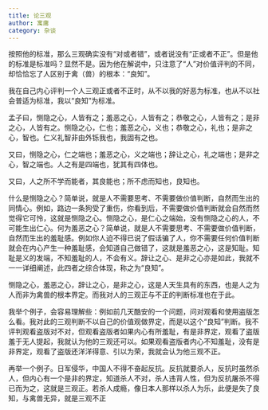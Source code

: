 ```yaml
---
title: 论三观
author: 寓庸
category: 杂谈
---
```

按照他的标准，那么三观确实没有“对或者错”，或者说没有“正或者不正”。但是他的标准是标准吗？显然不是。因为他在解说中，只注意了“人”对价值评判的不同，却恰恰忘了人区别于禽（兽）的根本：“良知”。

我在自己内心评判一个人三观正或者不正时，从不以我的好恶为标准，也从不以社会普适为标准，我以“良知”为标准。

孟子曰，恻隐之心，人皆有之；羞恶之心，人皆有之；恭敬之心，人皆有之；是非之心，人皆有之。恻隐之心，仁也；羞恶之心，义也；恭敬之心，礼也；是非之心，智也。仁义礼智非由外铄我也，我固有之也。

又曰，恻隐之心，仁之端也；羞恶之心，义之端也；辞让之心，礼之端也；是非之心，智之端也。人之有是四端也，犹其有四体也。

又曰，人之所不学而能者，其良能也；所不虑而知也，良知也。

什么是恻隐之心？简单说，就是人不需要思考、不需要做价值判断，自然而生出的同情心。例如，路边一条狗受了重伤，你看到后，不需要做价值判断就会自然而然觉得它可怜，这就是恻隐之心。恻隐之心，是仁心之端始，没有恻隐之心的人，不可能生出仁心。何为羞恶之心？简单说，就是人不需要思考、不需要做价值判断，自然而生出的羞耻感。例如你人迫不得已说了假话骗了人，你不需要任何价值判断就会在内心产生一种羞耻感，会知道自己做错了，这就是羞恶之心，这是知耻。知耻是义的发端，不知羞耻的人，不会有义。辞让之心、是非之心亦是如此，我就不一一详细阐述，此四者之综合体现，称之为“良知”。

恻隐之心，羞恶之心，辞让之心，是非之心，这是人天生具有的东西，也是人之为人而非为禽兽的根本界定。而我对人的三观正与不正的判断标准也在于此。

我举个例子，会容易理解些：例如前几天酷安的一个问题，问对观看和使用盗版怎么看。我对此的三观判断不以自己的价值观做界定，而是以这个“良知”判断。我不评判观看盗版对不对，但观看盗版者如果内心有所羞耻，有是非界定，观看了盗版羞于无人提起，我就认为他的三观还可以。如果观看盗版者内心不知羞耻，没有是非界定，观看了盗版还洋洋得意、引以为荣，我就会认为他三观不正。

再举一个例子。日军侵华，中国人不得不奋起反抗。反抗就要杀人，反抗时虽然杀人，但内心有一个是非的界定，知道杀人不对，杀人违背人性，但为反抗屠杀不得已而为之，这就是三观正。若杀人成瘾，像日本人那样以杀人为乐，此便是失了良知，与禽兽无异，就是三观不正